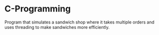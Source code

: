 # C-Programming
Program that simulates a sandwich shop where it takes multiple orders and uses threading to make sandwiches more efficiently. 
